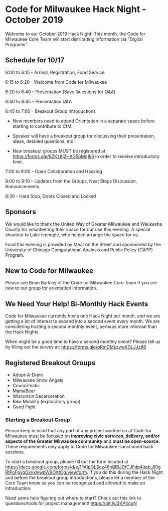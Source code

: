 # Code for Milwaukee Hack Night - October 2019

Welcome to our October 2019 Hack Night! This month, the Code for Milwaukee Core Team will start distributing information via "Digital Programs".

## Schedule for 10/17

6:00 to 6:15 - Arrival, Registration, Food Service

6:15 to 6:20 - Welcome from Code for Milwaukee

6:20 to 6:40 - Presentation (Save Questions for Q&A)

6:40 to 6:45 - Presentation Q&A

6:45 to 7:00 - Breakout Group Introductions

- New members need to attend Orientation in a separate space before starting to contribute to CfM.

- Speaker will have a breakout group for discussing their presentation, ideas, detailed questions, etc.

- New breakout groups MUST be registered at https://forms.gle/6ZKzKj2HKG5bMq8j6 in order to receive introductory time.

7:00 to 9:00 - Open Collaboration and Hacking

9:00 to 9:10 - Updates from the Groups, Next Steps Discussion, Announcements

9:30 - Hard Stop, Doors Closed and Locked

## Sponsors

We would like to thank the United Way of Greater Milwaukee and Waukesha County for volunteering their space for our use this evening. A special shoutout to Luke Icenogle, who helped arrange the space for us.

Food this evening is provided by Meat on the Street and sponosored by the University of Chicago Computational Analysis and Public Policy (CAPP) Program.

## New to Code for Milwaukee

Please see Brian Barkley of the Code for Milwaukee Core Team if you are new to our group for orientation information.

## We Need Your Help! Bi-Monthly Hack Events

Code for Milwaukee currently hosts one Hack Night per month, and we are getting a lot of interest to expand into a second event every month. We are considering hosting a second monthly event, perhaps more informal than the Hack Nights.

When might be a good time to have a second monthly event? Please tell us by filling out the survey at: https://forms.gle/oRmDMkzywKDLJJz86

## Registered Breakout Groups

- Adopt-A-Drain
- Milwaukee Snow Angels
- Councilmatic
- MamaBear
- Wisconsin Decarceration
- Bike Mobility (exploratory group)
- Good Fight

### Starting a Breakout Group

Please keep in mind that any part of any project worked on at Code for Milwaukee must be focused on **improving civic services, delivery, and/or aspects of the Greater Milwaukee community** and **must be open-source**. These requirements only apply to Code for Milwaukee-sanctioned hack sessions.

To start a breakout group, please fill out the form located at https://docs.google.com/forms/d/e/1FAIpQLScz46nBIBJDfCJFdp4jtpb_89gRtPoFpvgQxyxlywpW9OXtOg/viewform. If you do this during the Hack Night and before the breakout group introductions, please let a member of the Core Team know so you can be recognized and allowed to make an introduction.

Need some help figuring out where to start? Check out this link to questions/tools for project management! https://bit.ly/2KP4qqN
